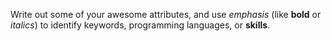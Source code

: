 Write out some of your awesome attributes, and use _emphasis_ (like **bold** or *italics*) to identify keywords, programming languages, or **skills**. 

